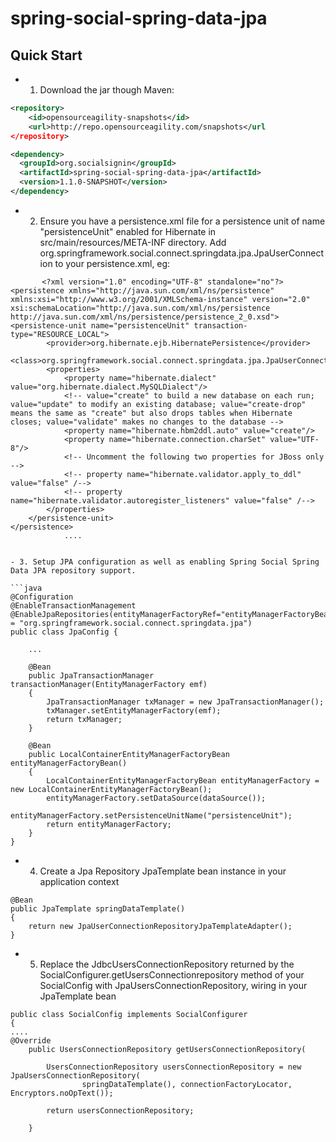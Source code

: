 spring-social-spring-data-jpa
==================================

## Quick Start ##

- 1. Download the jar though Maven:


```xml
<repository>
	<id>opensourceagility-snapshots</id>
	<url>http://repo.opensourceagility.com/snapshots</url
</repository>
```

```xml
<dependency>
  <groupId>org.socialsignin</groupId>
  <artifactId>spring-social-spring-data-jpa</artifactId>
  <version>1.1.0-SNAPSHOT</version>
</dependency>
```

- 2.  Ensure you have a persistence.xml file for a persistence unit of name "persistenceUnit" enabled for Hibernate in src/main/resources/META-INF directory.  Add <class>org.springframework.social.connect.springdata.jpa.JpaUserConnection</class> to your persistence.xml, eg:

```
       <?xml version="1.0" encoding="UTF-8" standalone="no"?>
<persistence xmlns="http://java.sun.com/xml/ns/persistence" xmlns:xsi="http://www.w3.org/2001/XMLSchema-instance" version="2.0" xsi:schemaLocation="http://java.sun.com/xml/ns/persistence http://java.sun.com/xml/ns/persistence/persistence_2_0.xsd">
<persistence-unit name="persistenceUnit" transaction-type="RESOURCE_LOCAL">
        <provider>org.hibernate.ejb.HibernatePersistence</provider>
        <class>org.springframework.social.connect.springdata.jpa.JpaUserConnection</class> 
        <properties>
            <property name="hibernate.dialect" value="org.hibernate.dialect.MySQLDialect"/>
            <!-- value="create" to build a new database on each run; value="update" to modify an existing database; value="create-drop" means the same as "create" but also drops tables when Hibernate closes; value="validate" makes no changes to the database -->
            <property name="hibernate.hbm2ddl.auto" value="create"/>
            <property name="hibernate.connection.charSet" value="UTF-8"/>
            <!-- Uncomment the following two properties for JBoss only -->
            <!-- property name="hibernate.validator.apply_to_ddl" value="false" /-->
            <!-- property name="hibernate.validator.autoregister_listeners" value="false" /-->
        </properties>
    </persistence-unit>
</persistence>
            ....


- 3. Setup JPA configuration as well as enabling Spring Social Spring Data JPA repository support.

```java
@Configuration
@EnableTransactionManagement
@EnableJpaRepositories(entityManagerFactoryRef="entityManagerFactoryBean",basePackages = "org.springframework.social.connect.springdata.jpa")
public class JpaConfig {

	...

	@Bean 
	public JpaTransactionManager transactionManager(EntityManagerFactory emf)
	{
		JpaTransactionManager txManager = new JpaTransactionManager();
		txManager.setEntityManagerFactory(emf);
		return txManager;
	}

	@Bean
	public LocalContainerEntityManagerFactoryBean entityManagerFactoryBean()
	{
		LocalContainerEntityManagerFactoryBean entityManagerFactory = new LocalContainerEntityManagerFactoryBean();
		entityManagerFactory.setDataSource(dataSource());
		entityManagerFactory.setPersistenceUnitName("persistenceUnit");
		return entityManagerFactory;
	}
}
```


- 4. Create a Jpa Repository JpaTemplate bean instance in your application context

```
@Bean
public JpaTemplate springDataTemplate()
{
	return new JpaUserConnectionRepositoryJpaTemplateAdapter();
}
```
- 5. Replace the JdbcUsersConnectionRepository returned by the SocialConfigurer.getUsersConnectionrepository method of your SocialConfig with JpaUsersConnectionRepository,
wiring in your JpaTemplate bean

```
public class SocialConfig implements SocialConfigurer 
{
....
@Override
	public UsersConnectionRepository getUsersConnectionRepository(

		UsersConnectionRepository usersConnectionRepository = new JpaUsersConnectionRepository(
				springDataTemplate(), connectionFactoryLocator, Encryptors.noOpText());
                
		return usersConnectionRepository;
		
	}
```

